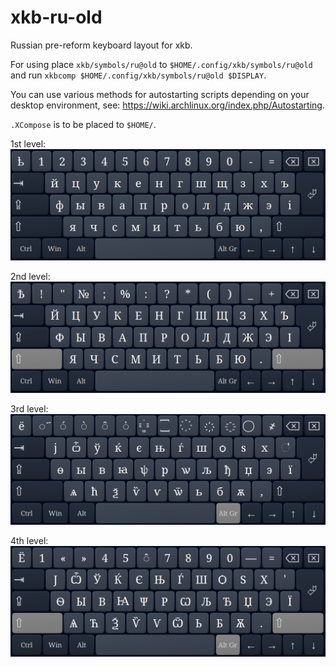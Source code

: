 # xkb-ru-old
Russian pre-reform keyboard layout for xkb.

For using place `xkb/symbols/ru@old` to `$HOME/.config/xkb/symbols/ru@old`
and run `xkbcomp $HOME/.config/xkb/symbols/ru@old $DISPLAY`.

You can use various methods for autostarting scripts depending on your
desktop environment, see: https://wiki.archlinux.org/index.php/Autostarting.

`.XCompose` is to be placed to `$HOME/`.

1st level:
![1st level](img/1st-level.png)

2nd level:
![2nd level](img/2nd-level.png)

3rd level:
![3rd level](img/3rd-level.png)

4th level:
![4th level](img/4th-level.png)
